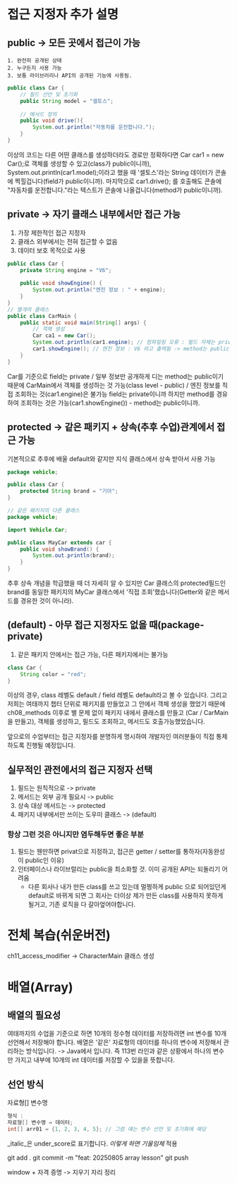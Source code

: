 
# 접근 지정자 추가 설명
## public -> 모든 곳에서 접근이 가능
    1. 완전히 공개된 상태
    2. 누구든지 사용 가능
    3. 보통 라이브러리나 API의 공개된 기능에 사용됨.

```java
public class Car {
    // 필드 선언 및 초기화
    public String model = "셀토스";
        
    // 메서드 정의
    public void drive(){
        System.out.println("자동차를 운전합니다.");
    }
}
```

이상의 코드는 다른 어떤 클래스를 생성하더라도 경로만 정확하다면 Car car1 = new Car();로
객체를 생성할 수 있고(class가 public이니까), System.out.println(car1.model);이라고 했을 때
'셀토스'라는 String 데이터가 콘솔에 찍힐겁니다(field가 public이니까). 마지막으로 car1.drive();
를 호출해도 콘솔에 "자동차를 운전합니다."라는 텍스트가 콘솔에 나올겁니다(method가 public이니까).

## private -> 자기 클래스 내부에서만 접근 가능
1. 가장 제한적인 접근 지정자
2. 클래스 외부에서는 전혀 접근할 수 없음
3. 데이터 보호 목적으로 사용
```java
public class Car {
    private String engine = "V6";
    
    public void showEngine() {
        System.out.println("엔진 정보 : " + engine);
    }
}
// 별개의 클래스
public class CarMain {
    public static void main(String[] args) {
        // 객체 생성
        Car ca1 = new Car();
        System.out.println(car1.engine); // 컴파일링 오류 : 필드 자체는 private
        car1.showEngine(); // 엔진 정보 : V6 라고 출력됨 -> method는 public이기 때문에
    }
}
```
Car를 기준으로 field는 private / 일부 정보만 공개하게 디는 method는 public이기 때문에
CarMain에서 객체를 생성하는 것 가능(class level - public) /
엔진 정보를 직접 조회하는 것(car1.engine)은 불가능 field는 private이니까
하지만 method를 경유하여 조회하는 것은 가능(car1.showEngine()) - method는 public이니까.

## protected -> 같은 패키지 + 상속(추후 수업)관계에서 접근 가능
기본적으로 추후에 배울 default와 같지만 지식 클래스에서 상속 받아서 사용 가능
```java
package vehicle;

public class Car {
    protected String brand = "기아";
}

// 같은 패키지의 다른 클래스
package vehicle;

import Vehicle.Car;

public class MayCar extends car {
    public void showBrand() {
        System.out.println(brand);
    }
}
```
추후 상속 개념을 학급했을 때 더 자세히 알 수 있지만 Car 클래스의 protected필드인 
brand를 동일한 패키지의 MyCar 클래스에서 '직접 조회'했습니다(Getter와 같은 메서드를
경유한 것이 아니라).

## (default) - 아무 접근 지정자도 없을 때(package-private)
1. 같은 패키지 안에서는 접근 가능, 다른 패키지에서는 불가능
```java
class Car {
    String color = "red";
}
```
이상의 경우, class 레벨도 default / field 레벨도 default라고 볼 수 있습니다.
그리고 저희는 여태까지 챕터 단위로 패키지를 만들었고 그 안에서 객체 생성을 했었기 때문에
ch08_methods 이후로 별 문제 없이 패키지 내에서 클래스를 만들고
(Car / CarMain을 만들고), 객체를 생성하고, 필드도 조회하고, 메서드도 호출가능했었습니다.

앞으로의 수업부터는 접근 지정자를 분명하게 명시하여 개발자인 여러분들이 직접 통제하도록
진행될 예정입니다.

## 실무적인 관전에서의 접근 지정자 선택
1. 필드는 원칙적으로 -> private
2. 메서드는 외부 공개 필요시 -> public
3. 상속 대상 메서드는 -> protected
4. 패키지 내부에서만 쓰이는 도우미 클래스 -> (default)

### 항상 그런 것은 아니지만 염두해두면 좋은 부분
1. 필드는 웬만하면 privat으로 지정하고, 접근은 getter / setter를 통하자(자동완성이 public인 이유)
2. 인터페이스나 라이브럴리는 public을 최소화할 것. 이미 공개된 API는 되돌리기 어려움
    - 다른 회사나 내가 만든 class를 쓰고 있는데 멀쩡하게 public 으로 되어있던게 default로 바뀌게 되면
      그 회사는 더이상 제가 만든 class를 사용하지 못하게 될거고, 기존 로직을 다 갈아엎어야합니다.

# 전체 복습(쉬운버전)
ch11_access_modifier -> CharacterMain 클래스 생성

# 배열(Array)
## 배열의 필요성
여태까지의 수업을 기준으로 하면 10개의 정수형 데이터를 저장하려면 int 변수를 10개 선언해서 저장해야 합니다.
배열은 '같은' 자료형의 데이터를 하나의 변수에 저장해서 관리하는 방식입니다. -> Java에서 입니다.
즉 113번 라인과 같은 상황에서 하나의 변수만 가지고 내부에 10개의 int 데이터를 저장할 수 있을을 뜻합니다.

## 선언 방식
자료형[] 변수명
```java
형식 :
자료형[] 변수명 = 데이터;
int[] arr01 = {1, 2, 3, 4, 5}; // 그럼 얘는 변수 선언 및 초기화에 해당

```

_italic_은 under_score로 표기합니다.
_이렇게 하면 기울임체_ 적용

git add .
git commit -m "feat: 20250805 array lesson"
git push

window + 자격 증명 -> 지우기
자리 정리